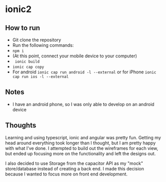 # ionic2

## How to run

- Git clone the repository
- Run the following commands:
- ```npm i```
- (At this point, connect your mobile device to your computer)
- ``` ionic build```
- ```ionic cap copy```
- For android ```ionic cap run android -l --external``` or for iPhone ```ionic cap run ios -l --external```

## Notes

- I have an android phone, so I was only able to develop on an android device

## Thoughts
Learning and using typescript, ionic and angular was pretty fun. Getting my head around everything took longer than I thought, but I am pretty happy with what I've done. I attempted to build out the wireframes for each view, but ended up focusing more on the functionality and left the designs out. 

I also decided to use Storage from the capacitor API as my "mock" store/database instead of creating a back end. I made this decision because I wanted to focus more on front end development.
